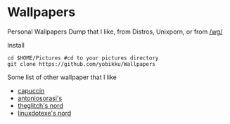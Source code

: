 # Wallpapers
Personal Wallpapers Dump that I like, from Distros, Unixporn, or from [/wg/](https://boards.4chan.org/wg/)

Install
```
cd $HOME/Pictures #cd to your pictures directory 
git clone https://github.com/yobikku/Wallpapers
```

Some list of other wallpaper that I like
- [capuccin](https://github.com/Gingeh/wallpapers)
- [antoniosorasi's](https://github.com/antoniosarosi/Wallpapers)
- [theglitch's nord](https://github.com/theglitchh/Nord-Wallpapers)
- [linuxdotexe's nord](https://github.com/linuxdotexe/nordic-wallpapers)
